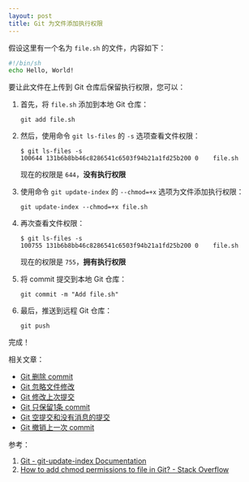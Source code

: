```yaml
---
layout: post
title: Git 为文件添加执行权限
---
```


假设这里有一个名为 `file.sh` 的文件，内容如下：
```sh
#!/bin/sh
echo Hello, World!
```
要让此文件在上传到 Git 仓库后保留执行权限，您可以：
1. 首先，将 `file.sh` 添加到本地 Git 仓库：
   ```
   git add file.sh
   ```
2. 然后，使用命令 `git ls-files` 的 `-s` 选项查看文件权限：
   ```
   $ git ls-files -s
   100644 131b6b8bb46c8286541c6503f94b21a1fd25b200 0	file.sh
   ```

   现在的权限是 `644`，**没有执行权限**
3. 使用命令 `git update-index` 的 `--chmod=+x` 选项为文件添加执行权限：
   ```
   git update-index --chmod=+x file.sh
   ```
4. 再次查看文件权限：
   ```
   $ git ls-files -s
   100755 131b6b8bb46c8286541c6503f94b21a1fd25b200 0	file.sh
   ```
   现在的权限是 `755`，**拥有执行权限**
5. 将 commit 提交到本地 Git 仓库：
   ```
   git commit -m "Add file.sh"
6. 最后，推送到远程 Git 仓库：
   ```
   git push
   ```
完成！

相关文章：
- [Git 删除 commit](Git-Delete-Commit)
- [Git 忽略文件修改](Git-skip-worktree)
- [Git 修改上次提交](Git-commit-amend)
- [Git 只保留1条 commit](Git-only-keep-1-commit)
- [Git 空提交和没有消息的提交](Git-empty-commit-and-empty-message)
- [Git 撤销上一次 commit](Git-reset-soft-HEAD~1)

参考：
1. [Git - git-update-index Documentation](https://git-scm.com/docs/git-update-index#Documentation/git-update-index.txt---chmod-x)
2. [How to add chmod permissions to file in Git? - Stack Overflow](https://stackoverflow.com/questions/40978921)